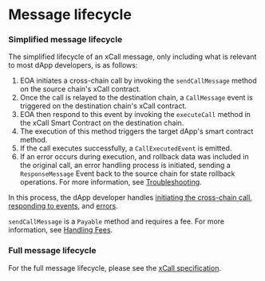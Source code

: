 # Message lifecycle

### Simplified message lifecycle

The simplified lifecycle of an xCall message, only including what is relevant to most dApp developers, is as follows:

1. EOA initiates a cross-chain call by invoking the `sendCallMessage` method on the source chain's xCall contract.
2. Once the call is relayed to the destination chain, a `CallMessage` event is triggered on the destination chain's xCall contract.
3. EOA then respond to this event by invoking the `executeCall` method in the xCall Smart Contract on the destination chain.
4. The execution of this method triggers the target dApp's smart contract method.
5. If the call executes successfully, a `CallExecutedEvent` is emitted.
6. If an error occurs during execution, and rollback data was included in the original call, an error handling process is initiated, sending a `ResponseMessage` Event back to the source chain for state rollback operations. For more information, see [Troubleshooting](../guides/error-handling.md).

In this process, the dApp developer handles [initiating the cross-chain call](../quickstart/sending-a-message-with-xcall.md), [responding to events](../guides/receiving-a-message.md), and [errors](../guides/error-handling.md).

`sendCallMessage` is a `Payable` method and requires a fee. For more information, see [Handling Fees](fees.md).

### Full message lifecycle

For the full message lifecycle, please see the [xCall specification](https://github.com/icon-project/IIPs/blob/master/IIPS/iip-52.md).

